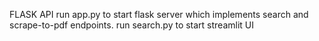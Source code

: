 FLASK API
run app.py to start flask server which implements search and scrape-to-pdf endpoints.
run search.py to start streamlit UI 